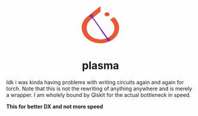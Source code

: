 <div align="center">
<img src="./assets/icon.svg" width="100" height="100" />
<h1>plasma</h1>
</div>

Idk i was kinda having problems with writing circuits again and again for torch. Note that this is not
the rewriting of anything anywhere and is merely a wrapper. I am wholely bound by Qiskit for
the actual bottleneck in speed.

**This for better DX and not more speed**